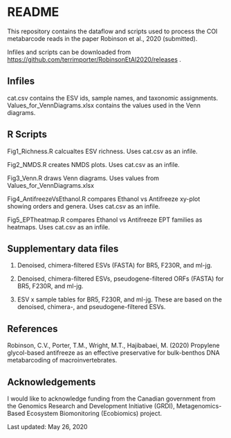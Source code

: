 # README

This repository contains the dataflow and scripts used to process the COI metabarcode reads in the paper Robinson et al., 2020 (submitted).

Infiles and scripts can be downloaded from https://github.com/terrimporter/RobinsonEtAl2020/releases .

## Infiles

cat.csv contains the ESV ids, sample names, and taxonomic assignments.  
Values_for_VennDiagrams.xlsx contains the values used in the Venn diagrams.

## R Scripts

Fig1_Richness.R calcualtes ESV richness.  Uses cat.csv as an infile.

Fig2_NMDS.R creates NMDS plots.  Uses cat.csv as an infile.

Fig3_Venn.R draws Venn diagrams.  Uses values from Values_for_VennDiagrams.xlsx

Fig4_AntifreezeVsEthanol.R compares Ethanol vs Antifreeze xy-plot showing orders and genera.  Uses cat.csv as an infile.

Fig5_EPTheatmap.R compares Ethanol vs Antifreeze EPT families as heatmaps.  Uses cat.csv as an infile.

## Supplementary data files

1. Denoised, chimera-filtered ESVs (FASTA) for BR5, F230R, and ml-jg.  

2. Denoised, chimera-filtered ESVs, pseudogene-filtered ORFs (FASTA) for BR5, F230R, and ml-jg.

3. ESV x sample tables for BR5, F230R, and ml-jg.  These are based on the denoised, chimera-, and pseudogene-filtered ESVs.

## References

Robinson, C.V., Porter, T.M., Wright, M.T., Hajibabaei, M. (2020) Propylene glycol-based antifreeze as an effective preservative for bulk-benthos DNA metabarcoding of macroinvertebrates.

## Acknowledgements

I would like to acknowledge funding from the Canadian government from the Genomics Research and Development Initiative (GRDI), Metagenomics-Based Ecosystem Biomonitoring (Ecobiomics) project.

Last updated: May 26, 2020

